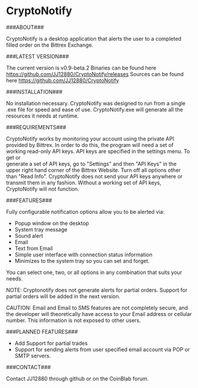 CryptoNotify
============

###ABOUT###



CryptoNotify is a desktop application that alerts the user to a completed filled order on the Bittrex Exchange.

###LATEST VERSION###


The current version is v0.9-beta.2
Binaries can be found here https://github.com/JJ12880/CryptoNotify/releases
Sources can be found here  https://github.com/JJ12880/CryptoNotify



###INSTALLATION###


No installation necessary. CryptoNotify was designed to run from a single .exe file for speed and ease of use. 
CryptoNotify.exe will generate all the resources it needs at runtime. 




###REQUIREMENTS###


CryptoNotify works by monitoring your account using the private API provided by Bittrex. In order to do this, the 
program will need a set of working read-only API keys. API keys are specified in the settings menu. To get or  
generate a set of API keys, go to "Settings" and then "API Keys" in the upper right hand corner of the Bittrex Website. 
Turn off all options other than "Read Info". CryptoNotify does not send your API keys anywhere or transmit them
in any fashion. Without a working set of API keys, CryptoNotify will not function. 



###FEATURES###


Fully configurable notification options allow you to be alerted via:

+ Popup window on the desktop
+ System tray message
+ Sound alert
+ Email
+ Text from Email 
+ Simple user interface with connection status information
+ Minimizes to the system tray so you can set and forget. 

You can select one, two, or all options in any combination that suits your needs. 

NOTE: Cryptonotify does not generate alerts for partial orders. Support for partial orders will be added in the next version. 

CAUTION:  Email and Email to SMS features are not completely secure, and the developer will theoretically have access
to your Email address or cellular number. This information is not exposed to other users.


###PLANNED FEATURES###


+ Add Support for partial trades
+ Support for sending alerts from user specified email account via POP or SMTP servers. 


###CONTACT###

Contact JJ12880 through github or on the CoinBlab forum. 



